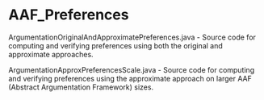# AAF_Preferences

ArgumentationOriginalAndApproximatePreferences.java - Source code for computing and verifying preferences using both the original and approximate approaches.

ArgumentationApproxPreferencesScale.java - Source code for computing and verifying preferences using the approximate approach on larger AAF (Abstract Argumentation Framework) sizes.
